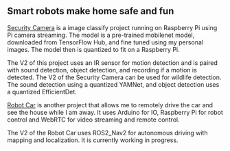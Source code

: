 ## Smart robots make home safe and fun

[Security Camera](./security_camera/README.md) is a image classify project running on Raspberry Pi using Pi camera streaming. The model is a pre-trained mobilenet model, downloaded from TensorFlow Hub, and fine tuned using my personal images. The model then is quantized to fit on a Raspberry Pi. 

The V2 of this project uses an IR sensor for motion detection and is paired with sound detection, object detection, and recording if a motion is detected. The V2 of the Security Camera can be used for wildlife detection. The sound detection using a quantized YAMNet, and object detection uses a quantized EfficientDet.

[Robot Car](./robot_car/README.md) is another project that allows me to remotely drive the car and see the house while I am away. It uses Arduino for IO, Raspberry Pi for robot control and WebRTC for video streaming and remote control.

The V2 of the Robot Car uses ROS2_Nav2 for autonomous driving with mapping and localization. It is currently working in progress. 

